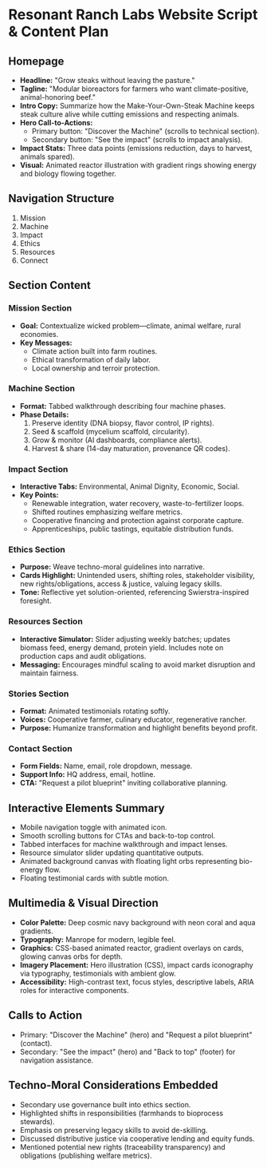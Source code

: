 # Resonant Ranch Labs Website Script & Content Plan

## Homepage
- **Headline:** "Grow steaks without leaving the pasture."
- **Tagline:** "Modular bioreactors for farmers who want climate-positive, animal-honoring beef."
- **Intro Copy:** Summarize how the Make-Your-Own-Steak Machine keeps steak culture alive while cutting emissions and respecting animals.
- **Hero Call-to-Actions:**
  - Primary button: "Discover the Machine" (scrolls to technical section).
  - Secondary button: "See the impact" (scrolls to impact analysis).
- **Impact Stats:** Three data points (emissions reduction, days to harvest, animals spared).
- **Visual:** Animated reactor illustration with gradient rings showing energy and biology flowing together.

## Navigation Structure
1. Mission
2. Machine
3. Impact
4. Ethics
5. Resources
6. Connect

## Section Content
### Mission Section
- **Goal:** Contextualize wicked problem—climate, animal welfare, rural economies.
- **Key Messages:**
  - Climate action built into farm routines.
  - Ethical transformation of daily labor.
  - Local ownership and terroir protection.

### Machine Section
- **Format:** Tabbed walkthrough describing four machine phases.
- **Phase Details:**
  1. Preserve identity (DNA biopsy, flavor control, IP rights).
  2. Seed & scaffold (mycelium scaffold, circularity).
  3. Grow & monitor (AI dashboards, compliance alerts).
  4. Harvest & share (14-day maturation, provenance QR codes).

### Impact Section
- **Interactive Tabs:** Environmental, Animal Dignity, Economic, Social.
- **Key Points:**
  - Renewable integration, water recovery, waste-to-fertilizer loops.
  - Shifted routines emphasizing welfare metrics.
  - Cooperative financing and protection against corporate capture.
  - Apprenticeships, public tastings, equitable distribution funds.

### Ethics Section
- **Purpose:** Weave techno-moral guidelines into narrative.
- **Cards Highlight:** Unintended users, shifting roles, stakeholder visibility, new rights/obligations, access & justice, valuing legacy skills.
- **Tone:** Reflective yet solution-oriented, referencing Swierstra-inspired foresight.

### Resources Section
- **Interactive Simulator:** Slider adjusting weekly batches; updates biomass feed, energy demand, protein yield. Includes note on production caps and audit obligations.
- **Messaging:** Encourages mindful scaling to avoid market disruption and maintain fairness.

### Stories Section
- **Format:** Animated testimonials rotating softly.
- **Voices:** Cooperative farmer, culinary educator, regenerative rancher.
- **Purpose:** Humanize transformation and highlight benefits beyond profit.

### Contact Section
- **Form Fields:** Name, email, role dropdown, message.
- **Support Info:** HQ address, email, hotline.
- **CTA:** "Request a pilot blueprint" inviting collaborative planning.

## Interactive Elements Summary
- Mobile navigation toggle with animated icon.
- Smooth scrolling buttons for CTAs and back-to-top control.
- Tabbed interfaces for machine walkthrough and impact lenses.
- Resource simulator slider updating quantitative outputs.
- Animated background canvas with floating light orbs representing bio-energy flow.
- Floating testimonial cards with subtle motion.

## Multimedia & Visual Direction
- **Color Palette:** Deep cosmic navy background with neon coral and aqua gradients.
- **Typography:** Manrope for modern, legible feel.
- **Graphics:** CSS-based animated reactor, gradient overlays on cards, glowing canvas orbs for depth.
- **Imagery Placement:** Hero illustration (CSS), impact cards iconography via typography, testimonials with ambient glow.
- **Accessibility:** High-contrast text, focus styles, descriptive labels, ARIA roles for interactive components.

## Calls to Action
- Primary: "Discover the Machine" (hero) and "Request a pilot blueprint" (contact).
- Secondary: "See the impact" (hero) and "Back to top" (footer) for navigation assistance.

## Techno-Moral Considerations Embedded
- Secondary use governance built into ethics section.
- Highlighted shifts in responsibilities (farmhands to bioprocess stewards).
- Emphasis on preserving legacy skills to avoid de-skilling.
- Discussed distributive justice via cooperative lending and equity funds.
- Mentioned potential new rights (traceability transparency) and obligations (publishing welfare metrics).
